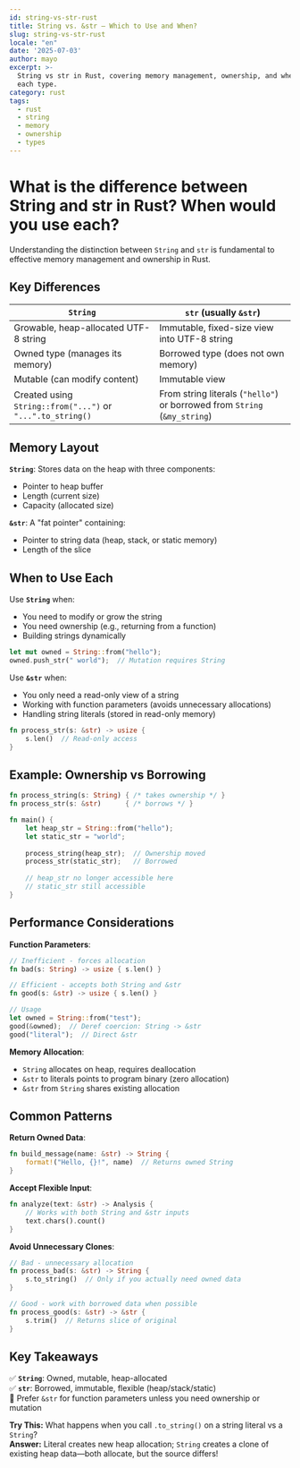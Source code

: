 ```yaml
---
id: string-vs-str-rust
title: String vs. &str – Which to Use and When?
slug: string-vs-str-rust
locale: "en"
date: '2025-07-03'
author: mayo
excerpt: >-
  String vs str in Rust, covering memory management, ownership, and when to use
  each type.
category: rust
tags:
  - rust
  - string
  - memory
  - ownership
  - types
---
```


# What is the difference between String and str in Rust? When would you use each?

Understanding the distinction between `String` and `str` is fundamental to effective memory management and ownership in Rust.

## Key Differences

| `String` | `str` (usually `&str`) |
|----------|------------------------|
| Growable, heap-allocated UTF-8 string | Immutable, fixed-size view into UTF-8 string |
| Owned type (manages its memory) | Borrowed type (does not own memory) |
| Mutable (can modify content) | Immutable view |
| Created using `String::from("...")` or `"...".to_string()` | From string literals (`"hello"`) or borrowed from `String` (`&my_string`) |

## Memory Layout

**`String`**: Stores data on the heap with three components:
- Pointer to heap buffer
- Length (current size)
- Capacity (allocated size)

**`&str`**: A "fat pointer" containing:
- Pointer to string data (heap, stack, or static memory)
- Length of the slice

## When to Use Each

Use **`String`** when:
- You need to modify or grow the string
- You need ownership (e.g., returning from a function)
- Building strings dynamically

```rust
let mut owned = String::from("hello");
owned.push_str(" world");  // Mutation requires String
```

Use **`&str`** when:
- You only need a read-only view of a string
- Working with function parameters (avoids unnecessary allocations)
- Handling string literals (stored in read-only memory)

```rust
fn process_str(s: &str) -> usize {
    s.len()  // Read-only access
}
```

## Example: Ownership vs Borrowing

```rust
fn process_string(s: String) { /* takes ownership */ }
fn process_str(s: &str)      { /* borrows */ }

fn main() {
    let heap_str = String::from("hello");
    let static_str = "world";
    
    process_string(heap_str);  // Ownership moved
    process_str(static_str);   // Borrowed
    
    // heap_str no longer accessible here
    // static_str still accessible
}
```

## Performance Considerations

**Function Parameters**:
```rust
// Inefficient - forces allocation
fn bad(s: String) -> usize { s.len() }

// Efficient - accepts both String and &str
fn good(s: &str) -> usize { s.len() }

// Usage
let owned = String::from("test");
good(&owned);  // Deref coercion: String -> &str
good("literal");  // Direct &str
```

**Memory Allocation**:
- `String` allocates on heap, requires deallocation
- `&str` to literals points to program binary (zero allocation)
- `&str` from `String` shares existing allocation

## Common Patterns

**Return Owned Data**:
```rust
fn build_message(name: &str) -> String {
    format!("Hello, {}!", name)  // Returns owned String
}
```

**Accept Flexible Input**:
```rust
fn analyze(text: &str) -> Analysis {
    // Works with both String and &str inputs
    text.chars().count()
}
```

**Avoid Unnecessary Clones**:
```rust
// Bad - unnecessary allocation
fn process_bad(s: &str) -> String {
    s.to_string()  // Only if you actually need owned data
}

// Good - work with borrowed data when possible
fn process_good(s: &str) -> &str {
    s.trim()  // Returns slice of original
}
```

## Key Takeaways

✅ **`String`**: Owned, mutable, heap-allocated  
✅ **`str`**: Borrowed, immutable, flexible (heap/stack/static)  
🚀 Prefer `&str` for function parameters unless you need ownership or mutation

**Try This:** What happens when you call `.to_string()` on a string literal vs a `String`?  
**Answer:** Literal creates new heap allocation; `String` creates a clone of existing heap data—both allocate, but the source differs!
